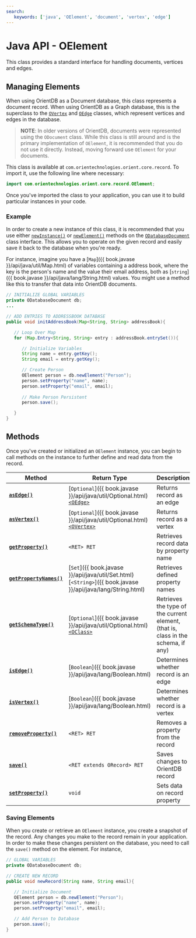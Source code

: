 ```yaml
---
search:
   keywords: ['java', 'OElement', 'document', 'vertex', 'edge']
---
```


# Java API - OElement

This class provides a standard interface for handling documents, vertices and edges.


## Managing Elements

When using OrientDB as a Document database, this class represents a document record.  When using OrientDB as a Graph database, this is the superclass to the [`OVertex`](Java-Ref-OVertex.md) and [`OEdge`](Java-Ref-OEdge.md) classes, which represent vertices and edges in the database.

>**NOTE**: In older versions of OrientDB, documents were represented using the `ODocument` class.  While this class is still around and is the primary implementation of `OElement`, it is recommended that you do not use it directly.  Instead, moving forward use `OElement` for your documents.

This class is available at `com.orientechnologies.orient.core.record`.  To import it, use the following line where necessary:

```java
import com.orientechnologies.orient.core.record.OElement;
```

Once you've imported the class to your application, you can use it to build particular instances in your code.

### Example

In order to create a new instance of this class, it is recommended that you use either [`newInstance()`](Java-Ref-ODatabaseDocument-newInstance.md) or [`newElement()`](Java-Ref-ODatabaseDocument-newElement.md) methods on the [`ODatabaseDocument`](Java-Ref-ODatabaseDocument.md) class interface.  This allows you to operate on the given record and easily save it back to the database when you're ready. 

For instance, imagine you have a [`Map`]({{ book.javase }}/api/java/util/Map.html) of variables containing a address book, where the key is the person's name and the value their email address, both as [`string`]({{ book.javase }}/api/java/lang/String.html) values.  You might use a method like this to transfer that data into OrientDB documents.

```java
// INITIALIZE GLOBAL VARIABLES
private ODatabaseDocument db;
...

// ADD ENTRIES TO ADDRESSBOOK DATABASE
public void initAddressBook(Map<String, String> addressBook){

   // Loop Over Map
   for (Map.Entry<String, String> entry : addressBook.entrySet()){

      // Initialize Variables
	  String name = entry.getKey();
	  String email = entry.getKey();

	  // Create Person 
	  OElement person = db.newElement("Person");
	  person.setProperty("name", name);
	  person.setProperty("email", email);
	  
	  // Make Person Persistent
	  person.save();

   }
}
```

## Methods

Once you've created or initialized an `OElement` instance, you can begin to call methods on the instance to further define and read data from the record.

| Method | Return Type | Description |
|---|---|---|
| [**`asEdge()`**](Java-Ref-OElement-asEdge.md) | [`Optional`]({{ book.javase }}/api/java/util/Optional.html)[`<OEdge>`](Java-Ref-OEdge.md) | Returns record as an edge | 
| [**`asVertex()`**](Java-Ref-OElement-asVertex.md) | [`Optional`]({{ book.javase }}/api/java/util/Optional.html)[`<OVertex>`](Java-Ref-OVertex.md) | Returns record as a vertex |
| [**`getProperty()`**](Java-Ref-OElement-getProperty.md) | `<RET> RET` | Retrieves record data by property name |
| [**`getPropertyNames()`**](Java-Ref-OElement-getPropertyNames.md) | [`Set`]({{ book.javase }}/api/java/util/Set.html)[`<String>`]({{ book.javase }}/api/java/lang/String.html) | Retrieves defined property names |
| [**`getSchemaType()`**](Java-Ref-OElement-getSchemaType.md) | [`Optional`]({{ book.javase }}/api/java/util/Optional.html)[`<OClass>`](Java-Ref-OClass.md) | Retrieves the type of the current element, (that is, class in the schema, if any) |
| [**`isEdge()`**](Java-Ref-OElement-isEdge.md) | [`Boolean`]({{ book.javase }}/api/java/lang/Boolean.html) | Determines whether record is an edge |
| [**`isVertex()`**](Java-Ref-OElement-isVertex.md) | [`Boolean`]({{ book.javase }}/api/java/lang/Boolean.html) | Determines whether record is a vertex |
| [**`removeProperty()`**](Java-Ref-OElement-removeProperty.md) | `<RET> RET` | Removes a property from the record |
| [**`save()`**](#saving-elements) | `<RET extends ORecord> RET` | Saves changes to OrientDB record |
| [**`setProperty()`**](Java-Ref-OElement-setProperty.md) | `void` | Sets data on record property |

### Saving Elements

When you create or retrieve an `OElement` instance, you create a snapshot of the record.  Any changes you make to the record remain in your application.  In order to make these changes persistent on the database, you need to call the `save()` method on the element.  For instance,

```java
// GLOBAL VARIABLES
private ODatabaseDocument db;

// CREATE NEW RECORD
public void newRecord(String name, String email){

   // Initialize Document
   OElement person = db.newElement("Person");
   person.setProperty("name", name);
   person.setProeprty("email", email);

   // Add Person to Database
   person.save();
}
```

